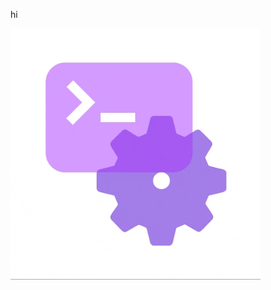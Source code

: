 <!-- You've created a repository with a name that matches your GitHub username.
The repository is public.
The repository contains a file named README.md in its root.
The README.md file contains any content. -->


hi


<img src="./canvas.gif" width="400" />
